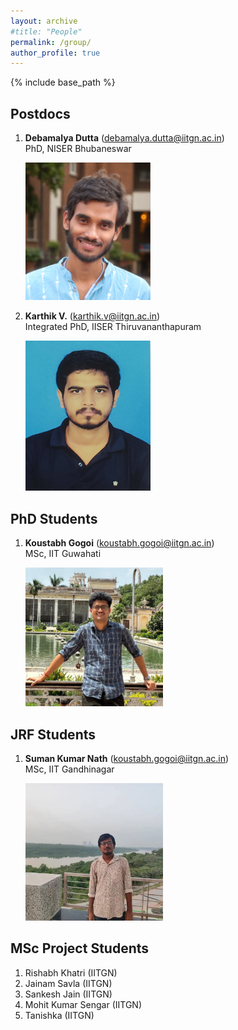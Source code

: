 ```yaml
---
layout: archive
#title: "People"
permalink: /group/
author_profile: true
---
```


{% include base_path %}

## Postdocs

1. **Debamalya Dutta** (debamalya.dutta@iitgn.ac.in) <br/>
   PhD, NISER Bhubaneswar

   <img src="/images/Photo_DD.jpg" alt="drawing" width="200"/>

3. **Karthik V.** (karthik.v@iitgn.ac.in) <br/>
   Integrated PhD, IISER Thiruvananthapuram

   <img src="/images/Photo_Karthik.jpg" alt="drawing" height="240" width="200"/>


## PhD Students

1. **Koustabh Gogoi** (koustabh.gogoi@iitgn.ac.in) <br/>
   MSc, IIT Guwahati

   <img src="/images/Photo_Koustabh.jpg" alt="drawing" width="220"/>

## JRF Students

1. **Suman Kumar Nath** (koustabh.gogoi@iitgn.ac.in) <br/>
   MSc, IIT Gandhinagar

   <img src="/images/Photo_Suman.jpg" alt="drawing" width="220"/>


<!-- 1. Ph.D. Michal Zimmerman (michal.zimmerman@mail.huji.ac.il) -->

## MSc Project Students

1. Rishabh Khatri (IITGN) <br/>
2. Jainam Savla (IITGN) <br/>
3. Sankesh Jain (IITGN) <br/>
4. Mohit Kumar Sengar (IITGN) <br/>
5. Tanishka (IITGN) <br/>



